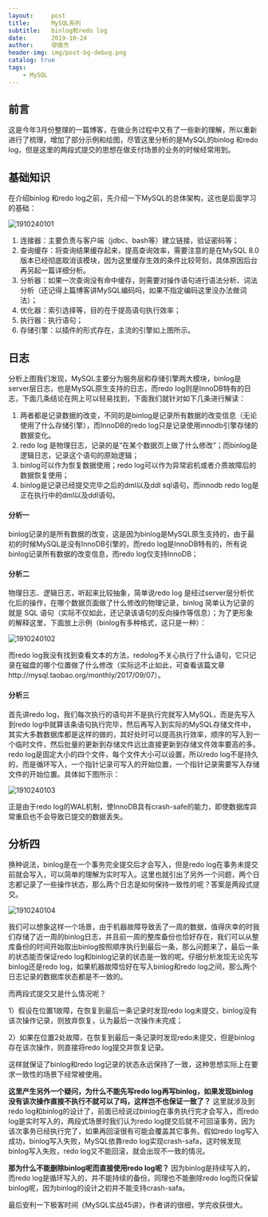 ```yaml
---
layout:     post
title:      MySQL系列
subtitle:   binlog和redo log
date:       2019-10-24
author:     邬俊杰
header-img: img/post-bg-debug.png
catalog: true
tags:
    - MySQL
---
```


## 前言

这是今年3月份整理的一篇博客，在做业务过程中又有了一些新的理解，所以重新进行了梳理，增加了部分示例和绘图，尽管这里分析的是MySQL的binlog 和redo log，但是这里的两段式提交的思想在做支付场景的业务的时候经常用到。

## 基础知识

在介绍binlog 和redo log之前，先介绍一下MySQL的总体架构，这也是后面学习的基础：

![1910240101](https://wujunjiesd.github.io/img/post/1910240101.jpg)

1. 连接器：主要负责与客户端（jdbc、bash等）建立链接，验证密码等；
2. 查询缓存：将查询结果缓存起来，提高查询效率，需要注意的是在MySQL 8.0版本已经彻底取消该模块，因为这里缓存生效的条件比较苛刻，具体原因后台再另起一篇详细分析。
3. 分析器：如果一次查询没有命中缓存，则需要对操作语句进行语法分析、词法分析（还记得上篇博客讲MySQL编码吗，如果不指定编码这里没办法做词法）；
4. 优化器：索引选择等，目的在于提高语句执行效率；
5. 执行器：执行语句；
6. 存储引擎：以插件的形式存在，主流的引擎如上图所示。

## 日志

分析上图我们发现，MySQL主要分为服务层和存储引擎两大模块，binlog是server层日志，也是MySQL原生支持的日志，而redo log则是InnoDB特有的日志，下面几条结论在网上可以轻易找到，下面我们就针对如下几条进行解读：

1. 两者都是记录数据的改变，不同的是binlog是记录所有数据的改变信息（无论使用了什么存储引擎），而InnoDB的redo log只是记录使用innodb引擎存储的数据变化。
2. redo log 是物理日志，记录的是“在某个数据页上做了什么修改”；而binlog是逻辑日志，记录这个语句的原始逻辑；
3. binlog可以作为恢复数据使用；redo log可以作为异常宕机或者介质故障后的数据恢复使用；
4. binlog是记录已经提交完毕之后的dml以及ddl sql语句，而innodb redo log是正在执行中的dml以及ddl语句。

#### 分析一
binlog记录的是所有数据的改变，这是因为binlog是MySQL原生支持的，由于最初的时候MySQL是没有InnoDB引擎的，而redo log是InnoDB特有的，所有说binlog记录所有数据的改变信息，而redo log仅支持InnoDB；

#### 分析二
物理日志、逻辑日志，听起来比较抽象，简单说redo log 是经过server层分析优化后的操作，在哪个数据页面做了什么修改的物理记录，binlog 简单认为记录的就是 SQL 语句（实际不仅如此，还记录该语句的反向操作等信息）；为了更形象的解释这里，下面放上示例（binlog有多种格式，这只是一种）：

![1910240102](https://wujunjiesd.github.io/img/post/1910240102.jpg)

而redo log我没有找到查看文本的方法，redolog不关心执行了什么语句，它只记录在磁盘的哪个位置做了什么修改（实际远不止如此，可查看该篇文章http://mysql.taobao.org/monthly/2017/09/07）。

####  分析三
首先讲redo log，我们每次执行的语句并不是执行完就写入MySQL，而是先写入到redo log中就算该条语句执行完毕，然后再写入到实际的MySQL存储文件中，其实大多数数据库都是这样的做的，其好处时可以提高执行效率，顺序的写入到一个临时文件，然后批量的更新到存储文件远比直接更新到存储文件效率要高的多。redo log是固定大小的四个文件，每个文件大小可以设置，所以redo log不是持久的，而是循环写入，一个指针记录可写入的开始位置，一个指针记录需要写入存储文件的开始位置。具体如下图所示：

![1910240103](https://wujunjiesd.github.io/img/post/1910240103.jpg)

正是由于redo log的WAL机制，使InnoDB具有crash-safe的能力，即使数据库异常重启也不会导致已提交的数据丢失。

## 分析四
换种说法，binlog是在一个事务完全提交后才会写入，但是redo log在事务未提交前就会写入，可以简单的理解为实时写入。这里也就引出了另外一个问题，两个日志都记录了一些操作状态，那么两个日志是如何保持一致性的呢？答案是两段式提交。

![1910240104](https://wujunjiesd.github.io/img/post/1910240104.jpg)

我们可以想象这样一个场景，由于机器故障导致丢了一周的数据，值得庆幸的时我们存储了近一周的binlog日志，并且前一周的整库备份也恰好存在，我们可以从整库备份的时间开始取出binlog按照顺序执行到最后一条，那么问题来了，最后一条的状态能否保证redo log和binlog记录的状态是一致的呢。仔细分析发现无论先写binlog还是redo log，如果机器故障恰好在写入binlog和redo log之间，那么两个日志记录的数据库状态都是不一致的。

而两段式提交又是什么情况呢？

1）假设在位置1故障，在恢复到最后一条记录时发现redo log未提交，binlog没有该次操作记录，则放弃恢复，认为最后一次操作未完成；

2）如果在位置2处故障，在恢复到最后一条记录时发现redo未提交，但是binlog存在该次操作，则直接将redo log提交并恢复记录。

这样就保证了binlog和redo log记录的状态永远保持了一致，这种思想实际上在要求一致性的场景下经常被使用。

**这里产生另外一个疑问，为什么不能先写redo log再写binlog，如果发现binlog没有该次操作直接不执行不就可以了吗，这样岂不也保证一致了？**
这里就涉及到redo log和binlog的设计了，前面已经说过binlog在事务执行完才会写入，而redo log是实时写入的，两段式场景时我们认为redo log提交后就不可回滚事务，因为该次事务已经执行完了，如果再回滚很有可能会覆盖其它事务。假如redo log写入成功，binlog写入失败，MySQL依靠redo log实现crash-safa，这时候发现binlog写入失败，redo log又不能回滚，就会出现不一致的情况。

**那为什么不能删除binlog呢而直接使用redo log呢？**
因为binlog是持续写入的，而redo log是循环写入的，并不能持续的备份。同理也不能删除redo log而只保留binlog呢，因为binlog的设计之初并不能支持crash-safa。

最后安利一下极客时间《MySQL实战45讲》，作者讲的很细，学完收获很大。